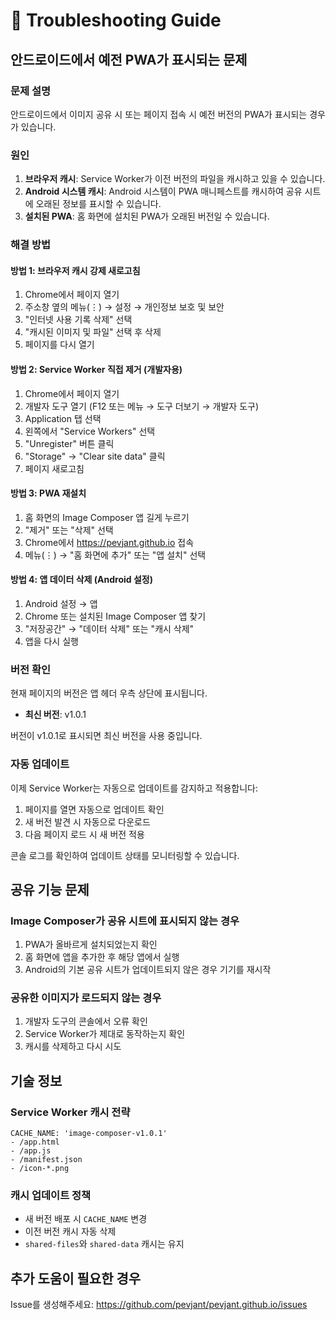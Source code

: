 # 🔧 Troubleshooting Guide

## 안드로이드에서 예전 PWA가 표시되는 문제

### 문제 설명
안드로이드에서 이미지 공유 시 또는 페이지 접속 시 예전 버전의 PWA가 표시되는 경우가 있습니다.

### 원인
1. **브라우저 캐시**: Service Worker가 이전 버전의 파일을 캐시하고 있을 수 있습니다.
2. **Android 시스템 캐시**: Android 시스템이 PWA 매니페스트를 캐시하여 공유 시트에 오래된 정보를 표시할 수 있습니다.
3. **설치된 PWA**: 홈 화면에 설치된 PWA가 오래된 버전일 수 있습니다.

### 해결 방법

#### 방법 1: 브라우저 캐시 강제 새로고침
1. Chrome에서 페이지 열기
2. 주소창 옆의 메뉴(⋮) → 설정 → 개인정보 보호 및 보안
3. "인터넷 사용 기록 삭제" 선택
4. "캐시된 이미지 및 파일" 선택 후 삭제
5. 페이지를 다시 열기

#### 방법 2: Service Worker 직접 제거 (개발자용)
1. Chrome에서 페이지 열기
2. 개발자 도구 열기 (F12 또는 메뉴 → 도구 더보기 → 개발자 도구)
3. Application 탭 선택
4. 왼쪽에서 "Service Workers" 선택
5. "Unregister" 버튼 클릭
6. "Storage" → "Clear site data" 클릭
7. 페이지 새로고침

#### 방법 3: PWA 재설치
1. 홈 화면의 Image Composer 앱 길게 누르기
2. "제거" 또는 "삭제" 선택
3. Chrome에서 https://pevjant.github.io 접속
4. 메뉴(⋮) → "홈 화면에 추가" 또는 "앱 설치" 선택

#### 방법 4: 앱 데이터 삭제 (Android 설정)
1. Android 설정 → 앱
2. Chrome 또는 설치된 Image Composer 앱 찾기
3. "저장공간" → "데이터 삭제" 또는 "캐시 삭제"
4. 앱을 다시 실행

### 버전 확인
현재 페이지의 버전은 앱 헤더 우측 상단에 표시됩니다.
- **최신 버전**: v1.0.1

버전이 v1.0.1로 표시되면 최신 버전을 사용 중입니다.

### 자동 업데이트
이제 Service Worker는 자동으로 업데이트를 감지하고 적용합니다:
1. 페이지를 열면 자동으로 업데이트 확인
2. 새 버전 발견 시 자동으로 다운로드
3. 다음 페이지 로드 시 새 버전 적용

콘솔 로그를 확인하여 업데이트 상태를 모니터링할 수 있습니다.

## 공유 기능 문제

### Image Composer가 공유 시트에 표시되지 않는 경우
1. PWA가 올바르게 설치되었는지 확인
2. 홈 화면에 앱을 추가한 후 해당 앱에서 실행
3. Android의 기본 공유 시트가 업데이트되지 않은 경우 기기를 재시작

### 공유한 이미지가 로드되지 않는 경우
1. 개발자 도구의 콘솔에서 오류 확인
2. Service Worker가 제대로 동작하는지 확인
3. 캐시를 삭제하고 다시 시도

## 기술 정보

### Service Worker 캐시 전략
```
CACHE_NAME: 'image-composer-v1.0.1'
- /app.html
- /app.js
- /manifest.json
- /icon-*.png
```

### 캐시 업데이트 정책
- 새 버전 배포 시 `CACHE_NAME` 변경
- 이전 버전 캐시 자동 삭제
- `shared-files`와 `shared-data` 캐시는 유지

## 추가 도움이 필요한 경우

Issue를 생성해주세요: https://github.com/pevjant/pevjant.github.io/issues
